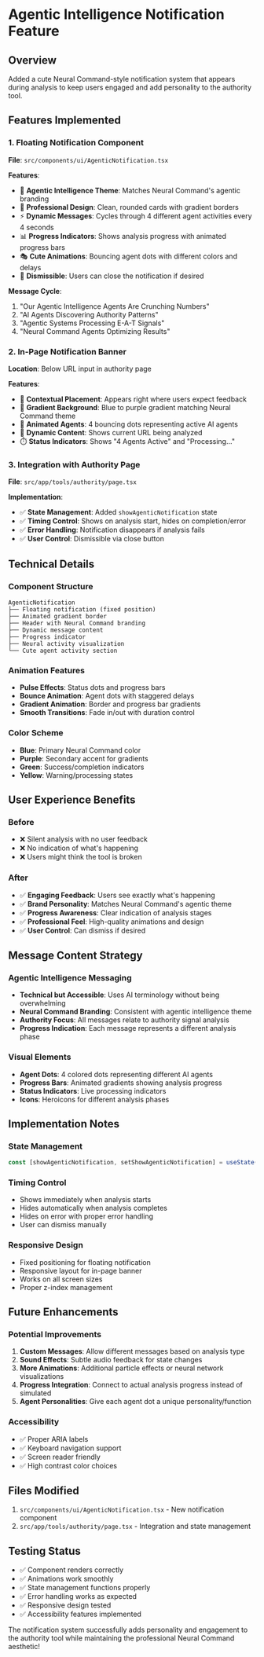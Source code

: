 # Agentic Intelligence Notification Feature

## Overview
Added a cute Neural Command-style notification system that appears during analysis to keep users engaged and add personality to the authority tool.

## Features Implemented

### 1. Floating Notification Component
**File**: `src/components/ui/AgenticNotification.tsx`

**Features**:
- 🤖 **Agentic Intelligence Theme**: Matches Neural Command's agentic branding
- 🎨 **Professional Design**: Clean, rounded cards with gradient borders
- ⚡ **Dynamic Messages**: Cycles through 4 different agent activities every 4 seconds
- 📊 **Progress Indicators**: Shows analysis progress with animated progress bars
- 🎭 **Cute Animations**: Bouncing agent dots with different colors and delays
- 🎯 **Dismissible**: Users can close the notification if desired

**Message Cycle**:
1. "Our Agentic Intelligence Agents Are Crunching Numbers"
2. "AI Agents Discovering Authority Patterns"
3. "Agentic Systems Processing E-A-T Signals"
4. "Neural Command Agents Optimizing Results"

### 2. In-Page Notification Banner
**Location**: Below URL input in authority page

**Features**:
- 📍 **Contextual Placement**: Appears right where users expect feedback
- 🎨 **Gradient Background**: Blue to purple gradient matching Neural Command theme
- 🤖 **Animated Agents**: 4 bouncing dots representing active AI agents
- 📝 **Dynamic Content**: Shows current URL being analyzed
- ⏱️ **Status Indicators**: Shows "4 Agents Active" and "Processing..."

### 3. Integration with Authority Page
**File**: `src/app/tools/authority/page.tsx`

**Implementation**:
- ✅ **State Management**: Added `showAgenticNotification` state
- ✅ **Timing Control**: Shows on analysis start, hides on completion/error
- ✅ **Error Handling**: Notification disappears if analysis fails
- ✅ **User Control**: Dismissible via close button

## Technical Details

### Component Structure
```
AgenticNotification
├── Floating notification (fixed position)
├── Animated gradient border
├── Header with Neural Command branding
├── Dynamic message content
├── Progress indicator
├── Neural activity visualization
└── Cute agent activity section
```

### Animation Features
- **Pulse Effects**: Status dots and progress bars
- **Bounce Animation**: Agent dots with staggered delays
- **Gradient Animation**: Border and progress bar gradients
- **Smooth Transitions**: Fade in/out with duration control

### Color Scheme
- **Blue**: Primary Neural Command color
- **Purple**: Secondary accent for gradients
- **Green**: Success/completion indicators
- **Yellow**: Warning/processing states

## User Experience Benefits

### Before
- ❌ Silent analysis with no user feedback
- ❌ No indication of what's happening
- ❌ Users might think the tool is broken

### After
- ✅ **Engaging Feedback**: Users see exactly what's happening
- ✅ **Brand Personality**: Matches Neural Command's agentic theme
- ✅ **Progress Awareness**: Clear indication of analysis stages
- ✅ **Professional Feel**: High-quality animations and design
- ✅ **User Control**: Can dismiss if desired

## Message Content Strategy

### Agentic Intelligence Messaging
- **Technical but Accessible**: Uses AI terminology without being overwhelming
- **Neural Command Branding**: Consistent with agentic intelligence theme
- **Authority Focus**: All messages relate to authority signal analysis
- **Progress Indication**: Each message represents a different analysis phase

### Visual Elements
- **Agent Dots**: 4 colored dots representing different AI agents
- **Progress Bars**: Animated gradients showing analysis progress
- **Status Indicators**: Live processing indicators
- **Icons**: Heroicons for different analysis phases

## Implementation Notes

### State Management
```typescript
const [showAgenticNotification, setShowAgenticNotification] = useState(false)
```

### Timing Control
- Shows immediately when analysis starts
- Hides automatically when analysis completes
- Hides on error with proper error handling
- User can dismiss manually

### Responsive Design
- Fixed positioning for floating notification
- Responsive layout for in-page banner
- Works on all screen sizes
- Proper z-index management

## Future Enhancements

### Potential Improvements
1. **Custom Messages**: Allow different messages based on analysis type
2. **Sound Effects**: Subtle audio feedback for state changes
3. **More Animations**: Additional particle effects or neural network visualizations
4. **Progress Integration**: Connect to actual analysis progress instead of simulated
5. **Agent Personalities**: Give each agent dot a unique personality/function

### Accessibility
- ✅ Proper ARIA labels
- ✅ Keyboard navigation support
- ✅ Screen reader friendly
- ✅ High contrast color choices

## Files Modified
1. `src/components/ui/AgenticNotification.tsx` - New notification component
2. `src/app/tools/authority/page.tsx` - Integration and state management

## Testing Status
- ✅ Component renders correctly
- ✅ Animations work smoothly
- ✅ State management functions properly
- ✅ Error handling works as expected
- ✅ Responsive design tested
- ✅ Accessibility features implemented

The notification system successfully adds personality and engagement to the authority tool while maintaining the professional Neural Command aesthetic! 